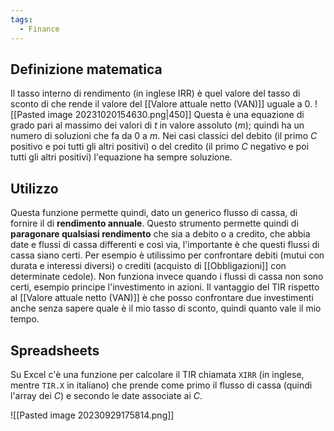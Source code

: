 ```yaml
---
tags:
  - Finance
---
```

## Definizione matematica

Il tasso interno di rendimento (in inglese IRR) è quel valore del tasso di sconto di che rende il valore del [[Valore attuale netto (VAN)]] uguale a $0$.
![[Pasted image 20231020154630.png|450]]
Questa è una equazione di grado pari al massimo dei valori di $t$ in valore assoluto ($m$); quindi ha un numero di soluzioni che fa da $0$ a $m$.
Nei casi classici del debito (il primo $C$ positivo e poi tutti gli altri positivi) o del credito (il primo $C$ negativo e poi tutti gli altri positivi) l'equazione ha sempre soluzione.

## Utilizzo

Questa funzione permette quindi, dato un generico flusso di cassa, di fornire il  di **rendimento annuale**.
Questo strumento permette quindi di **paragonare qualsiasi rendimento** che sia a debito o a credito, che abbia date e flussi di cassa differenti e così via, l'importante è che questi flussi di cassa siano certi.
Per esempio è utilissimo per confrontare debiti (mutui con durata e interessi diversi) o crediti (acquisto di [[Obbligazioni]] con determinate cedole).
Non funziona invece quando i flussi di cassa non sono certi, esempio principe l'investimento in azioni.
Il vantaggio del TIR rispetto al [[Valore attuale netto (VAN)]] è che posso confrontare due investimenti anche senza sapere quale è il mio tasso di sconto, quindi quanto vale il mio tempo.
## Spreadsheets

Su Excel c'è una funzione per calcolare il TIR chiamata `XIRR` (in inglese, mentre `TIR.X` in italiano) che prende come primo il flusso di cassa (quindi l'array dei $C$) e secondo le date associate ai $C$.

![[Pasted image 20230929175814.png]]